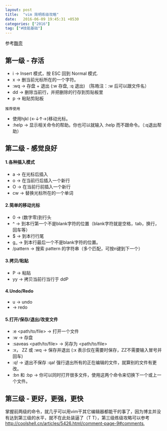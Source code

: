```yaml
---
layout: post
title:  "vim 简明练级攻略"
date:   2016-06-09 19:45:31 +0530
categories: ["2016"]
tag: ["#技能基础"]
---
```

参考[酷壳](http://coolshell.cn/articles/5426.html/comment-page-9#comments)

## 第一级 - 存活
>
* i → Insert 模式，按 ESC 回到 Normal 模式.
* x → 删当前光标所在的一个字符。
* :wq → 存盘 + 退出 (:w 存盘, :q 退出)   （陈皓注：:w 后可以跟文件名）
* dd → 删除当前行，并把删除的行存到剪贴板里
* p → 粘贴剪贴板

`推荐使用`

>
* 使用hjkl (←↓↑→)移动光标。
* :help <command> → 显示相关命令的帮助。你也可以就输入 :help 而不跟命令。（:q退出帮助）


## 第二级 - 感觉良好

#### 1.各种插入模式
>
* a → 在光标后插入
* o → 在当前行后插入一个新行
* O → 在当前行前插入一个新行
* cw → 替换光标所在的一个单词

#### 2.简单的移动光标
>
* 0 → (数字零)到行头
* ^ → 到本行第一个不是blank字符的位置（blank字符就是空格，tab，换行，回车等）
* $ → 到本行行尾
* g_ → 到本行最后一个不是blank字符的位置。
* /pattern → 搜索 pattern 的字符串（多个匹配，可按n键到下一个）

#### 3.拷贝/粘贴
>
* P → 粘贴
* yy → 拷贝当前行当行于 ddP

#### 4.Undo/Redo
>
* u → undo
* <C-r> → redo

#### 5.打开/保存/退出/改变文件
>
* :e <path/to/file> → 打开一个文件
* :w → 存盘
* :saveas <path/to/file> → 另存为 <path/to/file>
* :x， ZZ 或 :wq → 保存并退出 (:x 表示仅在需要时保存，ZZ不需要输入冒号并回车)
* :q! → 退出不保存 :qa! 强行退出所有的正在编辑的文件，就算别的文件有更改。
* :bn 和 :bp → 你可以同时打开很多文件，使用这两个命令来切换下一个或上一个文件。

## 第三级 - 更好，更强，更快
掌握前两级的命令，就几乎可以用vim干其它编辑器都能干的事了，因为博主并没有达到第三级的水平，就不在此处装逼了（T T），第三级练级攻略可以参考<http://coolshell.cn/articles/5426.html/comment-page-9#comments>,

